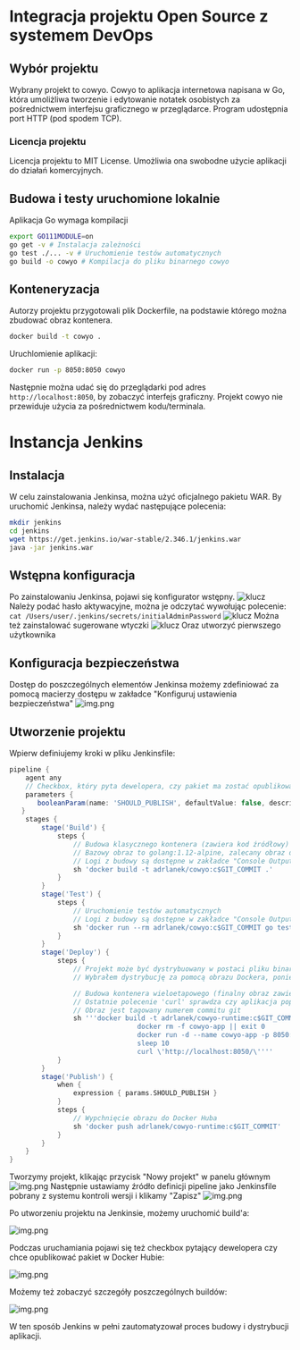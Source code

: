 # Integracja projektu Open Source z systemem DevOps

## Wybór projektu
Wybrany projekt to cowyo. Cowyo to aplikacja internetowa napisana w Go, która umoliżliwa tworzenie i edytowanie notatek osobistych za pośrednictwem interfejsu graficznego w przeglądarce. Program udostępnia port HTTP (pod spodem TCP).

### Licencja projektu
Licencja projektu to MIT License. Umożliwia ona swobodne użycie aplikacji do działań komercyjnych.

## Budowa i testy uruchomione lokalnie
Aplikacja Go wymaga kompilacji
```bash
export GO111MODULE=on
go get -v # Instalacja zależności
go test ./... -v # Uruchomienie testów automatycznych
go build -o cowyo # Kompilacja do pliku binarnego cowyo
```

## Konteneryzacja
Autorzy projektu przygotowali plik Dockerfile, na podstawie którego można zbudować obraz kontenera.
```bash
docker build -t cowyo .
```
Uruchlomienie aplikacji:
```bash
docker run -p 8050:8050 cowyo
```
Następnie można udać się do przeglądarki pod adres `http://localhost:8050`, by zobaczyć interfejs graficzny.
Projekt cowyo nie przewiduje użycia za pośrednictwem kodu/terminala.

# Instancja Jenkins
## Instalacja
W celu zainstalowania Jenkinsa, można użyć oficjalnego pakietu WAR.
By uruchomić Jenkinsa, należy wydać następujące polecenia:
```bash
mkdir jenkins
cd jenkins
wget https://get.jenkins.io/war-stable/2.346.1/jenkins.war
java -jar jenkins.war
```

## Wstępna konfiguracja
Po zainstalowaniu Jenkinsa, pojawi się konfigurator wstępny.
![klucz](screenshots/klucz.png)
Należy podać hasło aktywacyjne, można je odczytać wywołując polecenie: `cat /Users/user/.jenkins/secrets/initialAdminPassword`
![klucz](screenshots/wtyczki.png)
Można też zainstalować sugerowane wtyczki
![klucz](screenshots/uzytkownik.png)
Oraz utworzyć pierwszego użytkownika

## Konfiguracja bezpieczeństwa

Dostęp do poszczególnych elementów Jenkinsa możemy zdefiniować za pomocą macierzy dostępu w zakładce "Konfiguruj ustawienia bezpieczeństwa"
![img.png](screenshots/security.png)

## Utworzenie projektu

Wpierw definiujemy kroki w pliku Jenkinsfile:

```groovy
pipeline {
    agent any
    // Checkbox, który pyta dewelopera, czy pakiet ma zostać opublikowany w Docker Hubie.
    parameters {
       booleanParam(name: 'SHOULD_PUBLISH', defaultValue: false, description: 'Should publish?')
   }
    stages {
        stage('Build') {
            steps {
                // Budowa klasycznego kontenera (zawiera kod źródłowy)
                // Bazowy obraz to golang:1.12-alpine, zalecany obraz dla projektów w Go
                // Logi z budowy są dostępne w zakładce "Console Output" w Jenkinsie
                sh 'docker build -t adrlanek/cowyo:c$GIT_COMMIT .'
            }
        }
        stage('Test') {
            steps {
                // Uruchomienie testów automatycznych
                // Logi z budowy są dostępne w zakładce "Console Output" w Jenkinsie
                sh 'docker run --rm adrlanek/cowyo:c$GIT_COMMIT go test ./...'
            }
        }
        stage('Deploy') {
            steps {
                // Projekt może być dystrybuowany w postaci pliku binarnego jak i obrazu Dockera.
                // Wybrałem dystrybucję za pomocą obrazu Dockera, ponieważ w faktycznych środowiskach uruchomieniowych o wiele łatwiej i przewidywalniej jest dokonywać wdrożeń za pomocą ustandaryzowanych obrazów kontenerów. Pozwala to na proste wdrożenia w systemy orchestracji kontenerów (np. Kubernetes). Plik binarny jest trudniejszy do zarządzania w dużym środowisku wdrożeniowyym.

                // Budowa kontenera wieloetapowego (finalny obraz zawiera jedynie binarkę)
                // Ostatnie polecenie 'curl' sprawdza czy aplikacja poprawnie się uruchomiła
                // Obraz jest tagowany numerem commitu git
                sh '''docker build -t adrlanek/cowyo-runtime:c$GIT_COMMIT -f Dockerfile.multistage .
                                docker rm -f cowyo-app || exit 0
                                docker run -d --name cowyo-app -p 8050:8050 adrlanek/cowyo-runtime:c$GIT_COMMIT
                                sleep 10
                                curl \'http://localhost:8050/\''''
            }
        }
        stage('Publish') {
            when {
                expression { params.SHOULD_PUBLISH }
            }
            steps {
                // Wypchnięcie obrazu do Docker Huba
                sh 'docker push adrlanek/cowyo-runtime:c$GIT_COMMIT'
            }
        }
    }
}
```

Tworzymy projekt, klikając przycisk "Nowy projekt" w panelu głównym
![img.png](screenshots/projekt.png)
Następnie ustawiamy źródło definicji pipeline jako Jenkinsfile pobrany z systemu kontroli wersji i klikamy "Zapisz"
![img.png](screenshots/scm.png)


Po utworzeniu projektu na Jenkinsie, możemy uruchomić build'a:

![img.png](screenshots/run.png)

Podczas uruchamiania pojawi się też checkbox pytający dewelopera czy chce opublikować pakiet w Docker Hubie:

![img.png](screenshots/should_publish.png)

Możemy też zobaczyć szczegóły poszczególnych buildów:

![img.png](screenshots/build.png)

W ten sposób Jenkins w pełni zautomatyzował proces budowy i dystrybucji aplikacji.